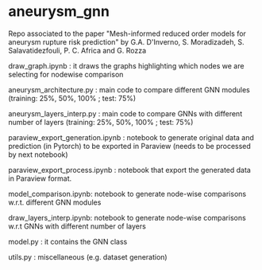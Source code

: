 # aneurysm_gnn
Repo associated to the paper "Mesh-informed reduced order models for aneurysm rupture risk prediction" by G.A. D'Inverno, S. Moradizadeh, S. Salavatidezfouli, P. C. Africa and G. Rozza

draw_graph.ipynb : it draws the graphs highlighting which nodes we are selecting for nodewise comparison

aneurysm_architecture.py :  main code to compare different GNN modules (training: 25%, 50%, 100% ; test: 75%)

aneurysm_layers_interp.py :  main code to compare GNNs with different number of layers (training: 25%, 50%, 100% ; test: 75%)

paraview_export_generation.ipynb : notebook to generate original data and prediction (in Pytorch) to be exported in Paraview (needs to be processed by next notebook)

paraview_export_process.ipynb : notebook that export the generated data in Paraview format.

model_comparison.ipynb: notebook to generate node-wise comparisons w.r.t. different GNN modules

draw_layers_interp.ipynb: notebook to generate node-wise comparisons w.r.t GNNs with different number of layers

model.py : it contains the GNN class

utils.py :  miscellaneous (e.g. dataset generation)
